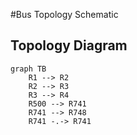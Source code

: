 #Bus Topology Schematic

## Topology Diagram
```mermaid
graph TB
    R1 --> R2
    R2 --> R3
    R3 --> R4
    R500 --> R741
    R741 --> R748
    R741 -.-> R741
